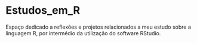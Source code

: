 # Estudos_em_R
Espaço dedicado a reflexões e projetos relacionados a meu estudo sobre a linguagem R, por intermédio da utilização do software RStudio.
